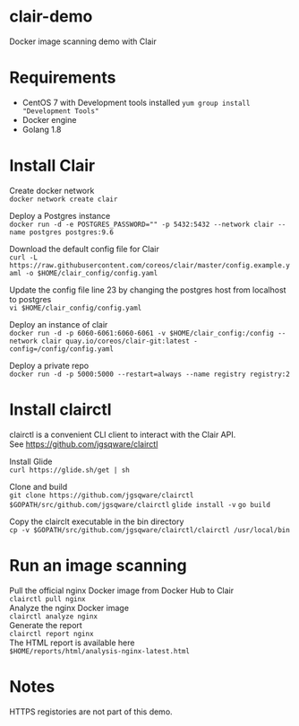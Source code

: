 # clair-demo
Docker image scanning demo with Clair

# Requirements 

- CentOS 7 with Development tools installed `yum group install "Development Tools"`  
- Docker engine 
- Golang 1.8 

# Install Clair

Create docker network     
`docker network create clair`

Deploy a Postgres instance  
`docker run -d -e POSTGRES_PASSWORD="" -p 5432:5432 --network clair --name postgres postgres:9.6`

Download the default config file for Clair  
`curl -L https://raw.githubusercontent.com/coreos/clair/master/config.example.yaml -o $HOME/clair_config/config.yaml`

Update the config file line 23 by changing the postgres host from localhost to postgres  
`vi $HOME/clair_config/config.yaml`

Deploy an instance of clair  
`docker run -d -p 6060-6061:6060-6061 -v $HOME/clair_config:/config --network clair quay.io/coreos/clair-git:latest -config=/config/config.yaml`
 
Deploy a private repo  
`docker run -d -p 5000:5000 --restart=always --name registry registry:2`

# Install clairctl 

clairctl is a convenient CLI client to interact with the Clair API.  
See https://github.com/jgsqware/clairctl

Install Glide  
`curl https://glide.sh/get | sh`

Clone and build  
`git clone https://github.com/jgsqware/clairctl  $GOPATH/src/github.com/jgsqware/clairctl`
`glide install -v`
`go build`

Copy the clairclt executable in the bin directory  
`cp -v $GOPATH/src/github.com/jgsqware/clairctl/clairctl /usr/local/bin`


# Run an image scanning   

Pull the official nginx Docker image from Docker Hub to Clair    
`clairctl pull nginx`    
Analyze the nginx Docker image    
`clairctl analyze nginx`  
Generate the report     
`clairctl report nginx`  
The HTML report is available here       
`$HOME/reports/html/analysis-nginx-latest.html`  

# Notes
HTTPS registories are not part of this demo.
